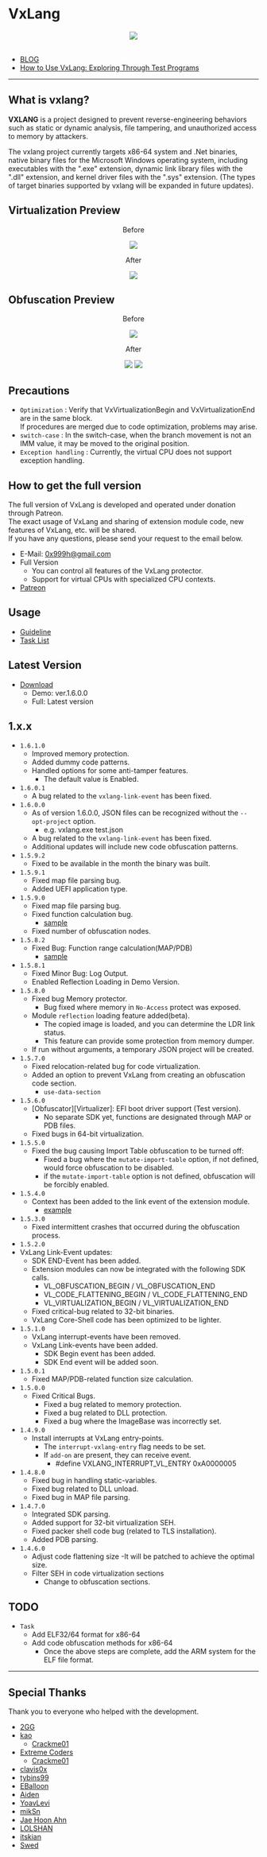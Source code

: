 # VxLang

<div align="center">
   <a href="https://vxlang.github.io/">
      <img src="https://vxlang.github.io/image/vxlang_logo.gif" loop=infinite style="max-width: 100%; height: auto;" />
   </a>
</div>
<br>

- [BLOG](https://vxlang.github.io/)
- [How to Use VxLang: Exploring Through Test Programs](https://www.patreon.com/posts/92188141)

---

## What is vxlang?

**VXLANG** is a project designed to prevent reverse-engineering behaviors such as static or dynamic analysis, file tampering, and unauthorized access to memory by attackers. 

The vxlang project currently targets x86-64 system and .Net binaries, native binary files for the Microsoft Windows operating system, including executables with the ".exe" extension, dynamic link library files with the ".dll" extension, and kernel driver files with the ".sys" extension. (The types of target binaries supported by vxlang will be expanded in future updates).

## Virtualization Preview

<div align="center">
   <p>Before</p>
   <img src="https://vxlang.github.io/image/VMBegin.png" style="max-width: 100%; height: auto;" />
   <p>After</p>
   <img src="https://vxlang.github.io/image/VMEnd.png" style="max-width: 100%; height: auto;" />
</div>

## Obfuscation Preview

<div align="center">
   <p>Before</p>
   <img src="https://vxlang.github.io/image/bef.PNG" style="max-width: 100%; height: auto;" />
   <p>After</p>
   <img src="https://vxlang.github.io/image/cff-1-1.png" style="max-width: 50%; height: auto;" /> 
   <img src="https://vxlang.github.io/image/cff-1-2.png" style="max-width: 50%; height: auto;" /> 
</div>

## Precautions

- `Optimization` : Verify that VxVirtualizationBegin and VxVirtualizationEnd are in the same block.  
  If procedures are merged due to code optimization, problems may arise.
- `switch-case` : In the switch-case, when the branch movement is not an IMM value, it may be moved to the original position.
- `Exception handling` : Currently, the virtual CPU does not support exception handling.
  
## How to get the full version

The full version of VxLang is developed and operated under donation through Patreon.  
The exact usage of VxLang and sharing of extension module code, new features of VxLang, etc. will be shared.  
If you have any questions, please send your request to the email below.

- E-Mail: 0x999h@gmail.com
- Full Version
  - You can control all features of the VxLang protector.
  - Support for virtual CPUs with specialized CPU contexts.
- [Patreon](https://www.patreon.com/vxlang)

## Usage

- [Guideline](https://www.patreon.com/posts/vxlang-93493825)
- [Task List](https://www.patreon.com/posts/105860209)

## Latest Version

- [Download](https://vxlang.github.io/download.html)
  - Demo: ver.1.6.0.0
  - Full: Latest version
 
1.x.x
---
- `1.6.1.0`
  - Improved memory protection.
  - Added dummy code patterns.
  - Handled options for some anti-tamper features.
    - The default value is Enabled.
- `1.6.0.1`
  - A bug related to the `vxlang-link-event` has been fixed.
- `1.6.0.0`
  - As of version 1.6.0.0, JSON files can be recognized without the `--opt-project` option.
    - e.g. vxlang.exe test.json
  - A bug related to the `vxlang-link-event` has been fixed.
  - Additional updates will include new code obfuscation patterns.  
- `1.5.9.2`
  - Fixed to be available in the month the binary was built.
- `1.5.9.1`
  - Fixed map file parsing bug.
  - Added UEFI application type.
- `1.5.9.0`
  - Fixed map file parsing bug.
  - Fixed function calculation bug.
    - [sample](https://github.com/vxlang/vxlang-page/blob/main/src/02/map/sample.cpp#L2)
  - Fixed number of obfuscation nodes.
- `1.5.8.2`
  - Fixed Bug: Function range calculation(MAP/PDB)
    - [sample](https://github.com/vxlang/vxlang-page/blob/main/src/02/map/sample.cpp#L2)
- `1.5.8.1`
  - Fixed Minor Bug: Log Output.
  - Enabled Reflection Loading in Demo Version.
- `1.5.8.0`
  - Fixed bug Memory protector.
    - Bug fixed where memory in `No-Access` protect was exposed.
  - Module `reflection` loading feature added(beta).
    - The copied image is loaded, and you can determine the LDR link status.
    - This feature can provide some protection from memory dumper.
  - If run without arguments, a temporary JSON project will be created.
- `1.5.7.0`
  - Fixed relocation-related bug for code virtualization.
  - Added an option to prevent VxLang from creating an obfuscation code section.
    - `use-data-section`
- `1.5.6.0`
  - [Obfuscator][Virtualizer]: EFI boot driver support (Test version).
    - No separate SDK yet, functions are designated through MAP or PDB files.
  - Fixed bugs in 64-bit virtualization.
- `1.5.5.0`
  - Fixed the bug causing Import Table obfuscation to be turned off:
    - Fixed a bug where the `mutate-import-table` option, if not defined, would force obfuscation to be disabled.
    - if the `mutate-import-table` option is not defined, obfuscation will be forcibly enabled.
- `1.5.4.0`
  - Context has been added to the link event of the extension module.
    - [example](https://github.com/vxlang/vxlang-page/blob/main/src/01/exts/exts.cpp#L14)
- `1.5.3.0`
  - Fixed intermittent crashes that occurred during the obfuscation process.
- `1.5.2.0`
- VxLang Link-Event updates:
  - SDK END-Event has been added.
  - Extension modules can now be integrated with the following SDK calls.
    - VL_OBFUSCATION_BEGIN / VL_OBFUSCATION_END
    - VL_CODE_FLATTENING_BEGIN / VL_CODE_FLATTENING_END
    - VL_VIRTUALIZATION_BEGIN / VL_VIRTUALIZATION_END
  - Fixed critical-bug related to 32-bit binaries.
  - VxLang Core-Shell code has been optimized to be lighter.
- `1.5.1.0`
  - VxLang interrupt-events have been removed.
  - VxLang Link-events have been added.
    - SDK Begin event has been added.
    - SDK End event will be added soon. 
- `1.5.0.1`
  - Fixed MAP/PDB-related function size calculation.
- `1.5.0.0`
  - Fixed Critical Bugs.
    - Fixed a bug related to memory protection.
    - Fixed a bug related to DLL protection.
    - Fixed a bug where the ImageBase was incorrectly set.
- `1.4.9.0`
  - Install interrupts at VxLang entry-points.
    - The `interrupt-vxlang-entry` flag needs to be set.
    - If `add-on` are present, they can receive event.
      - #define VXLANG_INTERRUPT_VL_ENTRY    0xA0000005  
- `1.4.8.0`
  - Fixed bug in handling static-variables.
  - Fixed bug related to DLL unload.
  - Fixed bug in MAP file parsing.  
- `1.4.7.0`
  - Integrated SDK parsing.
  - Added support for 32-bit virtualization SEH.
  - Fixed packer shell code bug (related to TLS installation).
  - Added PDB parsing.
- `1.4.6.0`
  - Adjust code flattening size
    -It will be patched to achieve the optimal size.
  - Filter SEH in code virtualization sections
    - Change to obfuscation sections.  

## TODO
- `Task`
  - Add ELF32/64 format for x86-64
  - Add code obfuscation methods for x86-64
    - Once the above steps are complete, add the ARM system for the ELF file format.
    
---

## Special Thanks

Thank you to everyone who helped with the development.

- [2GG](https://twitter.com/2gg) 
- [kao](https://lifeinhex.com/) 
  - [Crackme01](https://forum.tuts4you.com/topic/43809-users-desktop-crackme/#comment-213340) 
- [Extreme Coders](https://github.com/extremecoders-re/tuts4you_users_desktop_crackme_writeup) 
  - [Crackme01](https://forum.tuts4you.com/topic/43809-users-desktop-crackme/#comment-213328)  
- [clavis0x](https://github.com/clavis0x)
- [tybins99](https://github.com/tybins99) 
- [EBalloon](https://github.com/EBalloon)
- [Aiden](https://github.com/aidenosys)
- [YoavLevi](https://github.com/YoavLevi)
- [mikSn](https://github.com/mikSn)
- [Jae Hoon Ahn](https://github.com/dkswognsdi)
- [LOLSHAN](https://github.com/LOLSHAN)
- [itskian](https://github.com/itskian)
- [Swed]()

  
  
  
